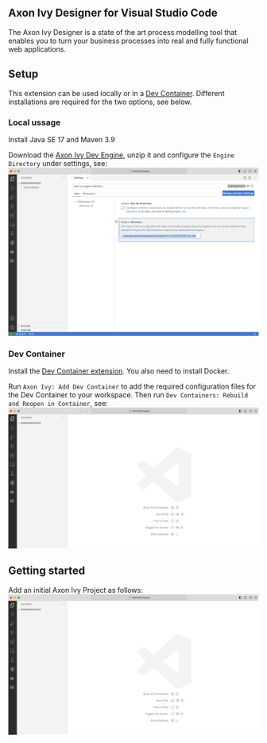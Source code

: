 ## Axon Ivy Designer for Visual Studio Code

The Axon Ivy Designer is a state of the art process modelling tool that enables you to turn your business processes into real and fully functional web applications.

## Setup

This extension can be used locally or in a [Dev Container](https://code.visualstudio.com/docs/devcontainers/containers). Different installations are required for the two options, see below.

### Local ussage

Install Java SE 17 and Maven 3.9

Download the [Axon Ivy Dev Engine](https://dev.axonivy.com/permalink/dev/axonivy-engine-slim.zip), unzip it and configure the `Engine Directory` under settings, see:
![Engine Directory Settings](extension/assets/readme/engine-directory-setting.png)

### Dev Container

Install the [Dev Container extension](https://marketplace.visualstudio.com/items?itemName=ms-vscode-remote.remote-containers). You also need to install Docker.

Run `Axon Ivy: Add Dev Container` to add the required configuration files for the Dev Container to your workspace. Then run `Dev Containers: Rebuild and Reopen in Container`, see:
![Launch Dev Container](extension/assets/readme/launch-container.gif)

## Getting started

Add an initial Axon Ivy Project as follows:
![Add Project](extension/assets/readme/add-project.gif)
